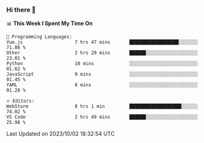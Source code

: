 ### Hi there 👋

<!--
**asdf12303116/asdf12303116** is a ✨ _special_ ✨ repository because its `README.md` (this file) appears on your GitHub profile.

Here are some ideas to get you started:

- 🔭 I’m currently working on ...
- 🌱 I’m currently learning ...
- 👯 I’m looking to collaborate on ...
- 🤔 I’m looking for help with ...
- 💬 Ask me about ...
- 📫 How to reach me: ...
- 😄 Pronouns: ...
- ⚡ Fun fact: ...
-->

<!--START_SECTION:waka-->
📊 **This Week I Spent My Time On** 

```text
💬 Programming Languages: 
Vue.js                   7 hrs 47 mins       ██████████████████░░░░░░░   71.86 % 
Other                    2 hrs 29 mins       ██████░░░░░░░░░░░░░░░░░░░   23.01 % 
Python                   10 mins             ░░░░░░░░░░░░░░░░░░░░░░░░░   01.62 % 
JavaScript               9 mins              ░░░░░░░░░░░░░░░░░░░░░░░░░   01.45 % 
YAML                     8 mins              ░░░░░░░░░░░░░░░░░░░░░░░░░   01.28 % 

🔥 Editors: 
WebStorm                 8 hrs 1 min         ███████████████████░░░░░░   74.02 % 
VS Code                  2 hrs 49 mins       ██████░░░░░░░░░░░░░░░░░░░   25.98 % 
```


 Last Updated on 2023/10/02 18:32:54 UTC
<!--END_SECTION:waka-->

